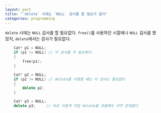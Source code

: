 ```yaml
---
layout: post
title: "`delete` 시에는 `NULL` 검사를 할 필요가 없다"
categories: programming
---
```


`delete` 시에는 `NULL` 검사를 할 필요없다. `free()`를 사용하던 시절에나 `NULL` 검사를 했었지, `delete`에서는 검사가 필요없다.

```cpp
    Cat* p1 = NULL;
    if (p1 != NULL) // 이 검사를 꼭 필요해다.
    {
        free(p1);
    }

    Cat* p2 = NULL;
    if (p2 != NULL) // delete를 사용할 때는 이 검사는 필요없다
    {
        delete p2;
    }

    Cat* p3 = NULL;
    delete p3;     // 바로 이렇게 직접 delete를 호출해도 아무 문제없다
```

